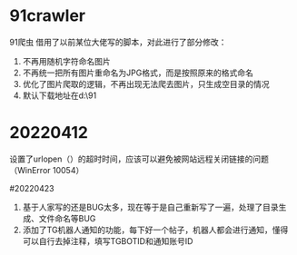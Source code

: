 # 91crawler
91爬虫
借用了以前某位大佬写的脚本，对此进行了部分修改：
1. 不再用随机字符命名图片
2. 不再统一把所有图片重命名为JPG格式，而是按照原来的格式命名
3. 优化了图片爬取的逻辑，不再出现无法爬去图片，只生成空目录的情况
4. 默认下载地址在d:\91

# 20220412
设置了urlopen（）的超时时间，应该可以避免被网站远程关闭链接的问题（WinError 10054）

#20220423
1. 基于人家写的还是BUG太多，现在等于是自己重新写了一遍，处理了目录生成、文件命名等BUG
2. 添加了TG机器人通知的功能，每下好一个帖子，机器人都会进行通知，懂得可以自行去掉注释，填写TGBOTID和通知账号ID
